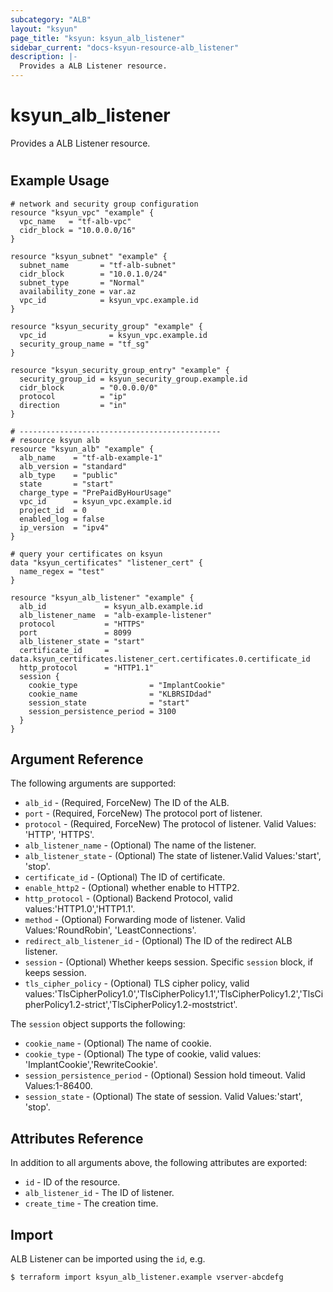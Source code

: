 ```yaml
---
subcategory: "ALB"
layout: "ksyun"
page_title: "ksyun: ksyun_alb_listener"
sidebar_current: "docs-ksyun-resource-alb_listener"
description: |-
  Provides a ALB Listener resource.
---
```


# ksyun_alb_listener

Provides a ALB Listener resource.

#

## Example Usage

```hcl
# network and security group configuration
resource "ksyun_vpc" "example" {
  vpc_name   = "tf-alb-vpc"
  cidr_block = "10.0.0.0/16"
}

resource "ksyun_subnet" "example" {
  subnet_name       = "tf-alb-subnet"
  cidr_block        = "10.0.1.0/24"
  subnet_type       = "Normal"
  availability_zone = var.az
  vpc_id            = ksyun_vpc.example.id
}

resource "ksyun_security_group" "example" {
  vpc_id              = ksyun_vpc.example.id
  security_group_name = "tf_sg"
}

resource "ksyun_security_group_entry" "example" {
  security_group_id = ksyun_security_group.example.id
  cidr_block        = "0.0.0.0/0"
  protocol          = "ip"
  direction         = "in"
}

# ---------------------------------------------
# resource ksyun alb
resource "ksyun_alb" "example" {
  alb_name    = "tf-alb-example-1"
  alb_version = "standard"
  alb_type    = "public"
  state       = "start"
  charge_type = "PrePaidByHourUsage"
  vpc_id      = ksyun_vpc.example.id
  project_id  = 0
  enabled_log = false
  ip_version  = "ipv4"
}

# query your certificates on ksyun
data "ksyun_certificates" "listener_cert" {
  name_regex = "test"
}

resource "ksyun_alb_listener" "example" {
  alb_id             = ksyun_alb.example.id
  alb_listener_name  = "alb-example-listener"
  protocol           = "HTTPS"
  port               = 8099
  alb_listener_state = "start"
  certificate_id     = data.ksyun_certificates.listener_cert.certificates.0.certificate_id
  http_protocol      = "HTTP1.1"
  session {
    cookie_type                = "ImplantCookie"
    cookie_name                = "KLBRSIDdad"
    session_state              = "start"
    session_persistence_period = 3100
  }
}
```

## Argument Reference

The following arguments are supported:

* `alb_id` - (Required, ForceNew) The ID of the ALB.
* `port` - (Required, ForceNew) The protocol port of listener.
* `protocol` - (Required, ForceNew) The protocol of listener. Valid Values: 'HTTP', 'HTTPS'.
* `alb_listener_name` - (Optional) The name of the listener.
* `alb_listener_state` - (Optional) The state of listener.Valid Values:'start', 'stop'.
* `certificate_id` - (Optional) The ID of certificate.
* `enable_http2` - (Optional) whether enable to HTTP2.
* `http_protocol` - (Optional) Backend Protocol, valid values:'HTTP1.0','HTTP1.1'.
* `method` - (Optional) Forwarding mode of listener. Valid Values:'RoundRobin', 'LeastConnections'.
* `redirect_alb_listener_id` - (Optional) The ID of the redirect ALB listener.
* `session` - (Optional) Whether keeps session. Specific `session` block, if keeps session.
* `tls_cipher_policy` - (Optional) TLS cipher policy, valid values:'TlsCipherPolicy1.0','TlsCipherPolicy1.1','TlsCipherPolicy1.2','TlsCipherPolicy1.2-strict','TlsCipherPolicy1.2-moststrict'.

The `session` object supports the following:

* `cookie_name` - (Optional) The name of cookie.
* `cookie_type` - (Optional) The type of cookie, valid values: 'ImplantCookie','RewriteCookie'.
* `session_persistence_period` - (Optional) Session hold timeout. Valid Values:1-86400.
* `session_state` - (Optional) The state of session. Valid Values:'start', 'stop'.

## Attributes Reference

In addition to all arguments above, the following attributes are exported:

* `id` - ID of the resource.
* `alb_listener_id` - The ID of listener.
* `create_time` - The creation time.


## Import

ALB Listener can be imported using the `id`, e.g.

```
$ terraform import ksyun_alb_listener.example vserver-abcdefg
```

